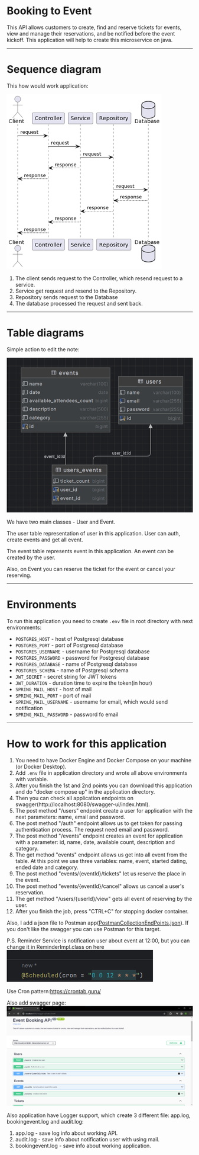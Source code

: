 # Booking to Event
This API allows customers to create, find and reserve tickets for events, view and manage their reservations, and be notified before the event kickoff.
This application will help to create this microservice on java.

___
# Sequence diagram
This how would work application:

<img src="docs/sequence_diagram.png" alt=""/>

1. The client sends request to the Controller, which resend request to a service.
2. Service get request and resend to the Repository.
3. Repository sends request to the Database
4. The database processed the request and sent back.
___

# Table diagrams
Simple action to edit the note:

<img src="docs/tables_diagram.png" alt=""/>

We have two main classes - User and Event.

The user table representation of user in this application. User can auth, create events and get all event.

The event table represents event in this application. An event can be created by the user.

Also, on Event you can reserve the ticket for the event or cancel your reserving.

___

# Environments

To run this application you need to create `.env` file in root directory with next environments:
* `POSTGRES_HOST` - host of Postgresql database
* `POSTGRES_PORT` - port of Postgresql database
* `POSTGRES_USERNAME` - username for Postgresql database
* `POSTGRES_PASSWORD` - password for Postgresql database
* `POSTGRES_DATABASE` - name of Postgresql database
* `POSTGRES_SCHEMA` - name of Postgresql schema
* `JWT_SECRET` - secret string for JWT tokens
* `JWT_DURATION` - duration time to expire the token(in hour)
* `SPRING_MAIL_HOST` - host of mail 
* `SPRING_MAIL_PORT` - port of mail
* `SPRING_MAIL_USERNAME` - username for email, which would send notification
* `SPRING_MAIL_PASSWORD` - password fo email

___

# How to work for this application
1. You need to have Docker Engine and Docker Compose on your machine (or Docker Desktop).
2. Add `.env` file in application directory and wrote all above environments with variable.
3. After you finish the 1st and 2nd points you can download this application and do "docker compose up" in the application directory.
4. Then you can check all application endpoints on swagger(http://localhost:8080/swagger-ui/index.html).
5. The post method "/users" endpoint create a user for application with the next parameters: name, email and password. 
6. The post method "/auth" endpoint allows us to get token for passing authentication process. The request need email and password.
7. The post method "/events" endpoint creates an event for application with a parameter: id, name, date, available count, description and category.
8. The get method "events" endpoint allows us get into all event from the table. At this point we use three variables: name, event, started dating, ended date and category.
9. The post method "events/{eventId}/tickets" let us reserve the place in the event.
10. The post method "events/{eventId}/cancel" allows us cancel a user's reservation.
11. The get method "/users/{userId}/view" gets all event of reserving by the user.
12. After you finish the job, press "CTRL+C" for stopping docker container.

Also, I add a json file to Postman app([PostmanCollectionEndPoints.json](PostmanCollectionEndPoints.json)). If you don't like the swagger you can use Postman for this target.

P.S. Reminder Service is notification user about event at 12:00, but you can change it in ReminderImpl.class on here 
<img src="docs/scheduler.png" alt=""/>

Use Cron pattern:https://crontab.guru/

Also add swagger page:
<img src="docs/swagger_page.png" alt=""/>

Also application have Logger support, which create 3 different file: app.log, bookingevent.log and audit.log:

1. app.log - save log info about working API.
2. audit.log - save info about notification user with using mail.
3. bookingevent.log - save info about working application.


